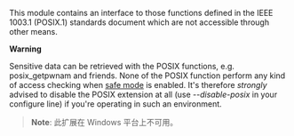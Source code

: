 This module contains an interface to those functions defined in the IEEE
1003.1 (POSIX.1) standards document which are not accessible through
other means.

**Warning**

Sensitive data can be retrieved with the POSIX functions, e.g. <span
class="function">posix\_getpwnam</span> and friends. None of the POSIX
function perform any kind of access checking when
<a href="/ini/sect/safe-mode.html#ini.safe-mode" class="link">safe mode</a>
is enabled. It's therefore *strongly* advised to disable the POSIX
extension at all (use *--disable-posix* in your configure line) if
you're operating in such an environment.

> **Note**: <span class="simpara">此扩展在 Windows 平台上不可用。</span>
